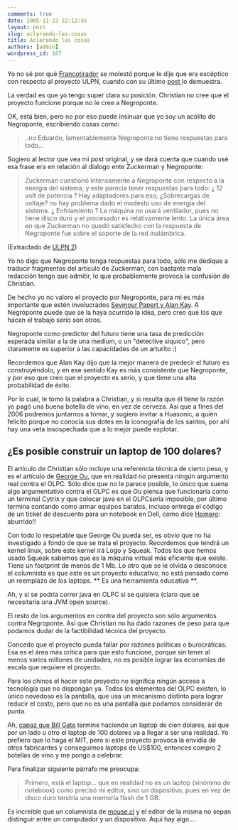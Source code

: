 ```yaml
---
comments: true
date: 2005-11-23 22:12:45
layout: post
slug: aclarando-las-cosas
title: Aclarando las cosas
authors: [admin]
wordpress_id: 167
---
```


Yo no sé por qué [Francotirador](http://www.argonave.com/francotirador/) se molestó porque le dije que era escéptico con respecto al proyecto ULPN, cuando con su último [post ](http://www.argonave.com/francotirador/archives/2005/11/san_negroponte.html)lo demuestra.

La verdad es que yo tengo super clara su posición. Christian no cree que el proyecto funcione porque no le cree a Negroponte.

OK, está bien, pero no por eso puede insinuar que yo soy un acólito de Negroponte, escribiendo cosas como:  


> ..no Eduardo, lamentablemente Negroponte no tiene respuestas para todo...

Sugiero al lector que vea mi post original, y se dará cuenta que cuando usé esa frase era en relación al dialogo ente Zuckerman y Negroponte:

> Zuckerman cuestionó intensamente a Negroponte con respecto a la energía del sistema, y este parecía tener respuestas para todo: ¿ 12 volt de potencia ? Hay adaptadores para eso; ¿Sobrecargas de voltaje? no hay problema dado el modesto uso de energia del sistema. ¿ Enfriamiento ? La máquina no usará ventilador, pues no tiene disco duro y el procesador es relativamente lento. La única área en que Zuckerman no quedó satisfecho con la respuesta de Negroponte fue sobre el soporte de la red inalámbrica.

(Extractado de [ULPN 2](/2005/11/ulpn_2.html))

Yo no digo que Negroponte tenga respuestas para todo, sólo me dedique a traducir fragmentos del artículo de Zuckerman, con bastante mala redacción tengo que admitir, lo que probablemente provoca la confusión de Christian.

De hecho yo no valoro el proyecto por Negroponte, para mi es más importante que estén involucrados [Seymour Papert y Alan Kay](http://laptop.media.mit.edu/principals.html). A Negroponte puede que se la haya ocurrido la idea, pero creo que los que hacen el trabajo serio son otros.

Negroponte como predictor del futuro tiene una tasa de predicción esperada similar a la de una medium, o un "detective siquico", pero claramente es superior a las capacidades de un arturito :)

Recordemos que Alan Kay dijo que la mejor manera de predecir el futuro es construyéndolo, y en ese sentido Kay es más consistente que Negroponte, y por eso que creo que el proyecto es serio, y que tiene una alta probabilidad de éxito.

Por lo cual, le tomo la palabra a Christian, y si resulta que él tiene la razón yo pagó una buena botella de vino, en vez de cerveza. Así que a fines del 2006 podremos juntarnos a tomar, y sugiero invitar a Huasonic, a quién felicito porque no conocía sus dotes en la iconografía de los santos, por ahí hay una veta insospechada que a lo mejor puede explotar.

## ¿Es posible construir un laptop de 100 dolares?

El artículo de Christian sólo incluye una referencia técnica de cierto peso, y es el artículo de [George Ou](http://blogs.zdnet.com/Ou/?p=114), que en realidad no presenta ningún argumento real contra el OLPC. Sólo dice que no le parece posible, lo único que suena algo argumentativo contra el OLPC es que Ou piensa que funcionaría como un terminal Cytrix y que colocar java en el OLPCsería imposible, por último termina contando como armar equipos baratos, incluso entrega el código de un ticket de descuento para un notebook en Dell, como dice [Homero](http://www.homerosimpson.com.ar/): aburrido!!

Con todo lo respetable que George Ou pueda ser, es obvio que no ha investigado a fondo de que se trata el proyecto. Recordemos que tendrá un kernel linux, sobre este kernel irá Logo y Squeak. Todos los que hemos usado Squeak sabemos que es la máquina virtual más eficiente que existe. Tiene un footprint de menos de 1 Mb. Lo otro que se le olvida o desconoce el columnista es que este es un proyecto educativo, no está pensado como un reemplazo de los laptops. ** Es una herramienta educativa **.

Ah, y sí se podría correr java en OLPC si se quisiera (claro que se necesitaría una JVM open source).

El resto de los argumentos en contra del proyecto son sólo argumentos contra Negroponte. Así que Christian no ha dado razones de peso para que podamos dudar de la factibilidad técnica del proyecto.

Concedo que el proyecto pueda fallar por razones políticas o burocráticas. Esa es el área más crítica para que esto funcione, porque sin tener al menos varios millones de unidades, no es posible lograr las economías de escala que requiere el proyecto.

Para los chinos el hacer este proyecto no significa ningún acceso a tecnología que no dispongan ya. Todos los elementos del OLPC existen, lo único novedoso es la pantalla, que usa un mecanismo distinto para lograr reducir el costo, pero que no es una pantalla que podamos considerar de punta.

Ah, [capaz que Bill Gate](http://www.fortune.com/fortune/articles/0,15114,1129896,00.html?promoid=cnnmoney) termine haciendo un laptop de cien dolares, así que por un lado u otro el laptop de 100 dolares va a llegar a ser una realidad. Yo prefiero que lo haga el MIT, pero si este proyecto provoca la envidia de otros fabricantes y conseguimos laptops de US$100, entonces compro 2 botellas de vino y me pongo a celebrar.

Para finalizar siguiente párrafo me preocupa:

> Primero, está el laptop... que en realidad no es un laptop (sinónimo de notebook) como precisó mi editor, sino un dispositivo, pues en vez de disco duro tendría una memoria flash de 1 GB.

Es increible que un columnista de [mouse.cl](http://mouse.cl/) y el editor de la misma no sepan distinguir entre un computador y un dispositivo. Aquí hay algo....



